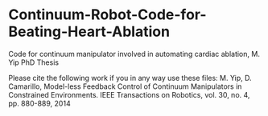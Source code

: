 # Continuum-Robot-Code-for-Beating-Heart-Ablation
Code for continuum manipulator involved in automating cardiac ablation, M. Yip PhD Thesis

Please cite the following work if you in any way use these files:
M. Yip, D. Camarillo, Model-less Feedback Control of Continuum Manipulators in Constrained Environments. IEEE Transactions on Robotics, vol. 30, no. 4, pp. 880-889, 2014

